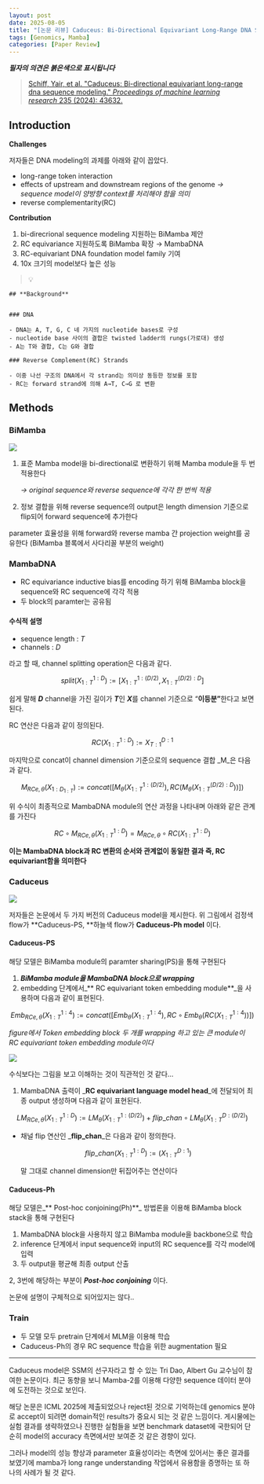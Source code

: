```yaml
---
layout: post
date: 2025-08-05
title: "[논문 리뷰] Caduceus: Bi-Directional Equivariant Long-Range DNA Sequence Modeling"
tags: [Genomics, Mamba]
categories: [Paper Review]
---
```


<span class="notion-red">_**필자의 의견은 붉은색으로 표시됩니다**_</span>


> [Schiff, Yair, et al. "Caduceus: Bi-directional equivariant long-range dna sequence modeling." ](https://pmc.ncbi.nlm.nih.gov/articles/PMC12189541/)[_Proceedings of machine learning research_](https://pmc.ncbi.nlm.nih.gov/articles/PMC12189541/)[ 235 (2024): 43632.](https://pmc.ncbi.nlm.nih.gov/articles/PMC12189541/)



## Introduction


**Challenges**


저자들은 DNA modeling의 과제를 아래와 같이 꼽았다.

- long-range token interaction
- effects of upstream and downstream regions of the genome 
_→ sequence model이 양방향 context를 처리해야 함을 의미_
- reverse complementarity(RC)

**Contribution**

1. bi-direcrional sequence modeling 지원하는 BiMamba 제안
1. RC equivariance 지원하도록 BiMamba 확장 → MambaDNA
1. RC-equivariant DNA foundation model family 기여
1. 10x 크기의 model보다 높은 성능

> 💡 


	## **Background**


	### DNA

	- DNA는 A, T, G, C 네 가지의 nucleotide bases로 구성
	- nucleotide base 사이의 결합은 twisted ladder의 rungs(가로대) 생성
	- A는 T와 결합, C는 G와 결합

	### Reverse Complement(RC) Strands

	- 이중 나선 구조의 DNA에서 각 strand는 의미상 동등한 정보를 포함
	- RC는 forward strand에 의해 A→T, C→G 로 변환


## Methods



### BiMamba


![](https://prod-files-secure.s3.us-west-2.amazonaws.com/542b861c-36a8-4051-84e5-8804b6728dba/2c247d59-7815-4980-99f0-8f0d21f445a7/image.png?X-Amz-Algorithm=AWS4-HMAC-SHA256&X-Amz-Content-Sha256=UNSIGNED-PAYLOAD&X-Amz-Credential=ASIAZI2LB466VNIY6KUB%2F20250821%2Fus-west-2%2Fs3%2Faws4_request&X-Amz-Date=20250821T230053Z&X-Amz-Expires=3600&X-Amz-Security-Token=IQoJb3JpZ2luX2VjEK7%2F%2F%2F%2F%2F%2F%2F%2F%2F%2FwEaCXVzLXdlc3QtMiJHMEUCIQDT%2FJgKVOVMZsfxReAeCH600Km9G3JPoR%2FniIAvAYwB8AIgF7MQIsB7XmynYjPB8e5MEepClANCd4swTAGVngQerUYqiAQI9%2F%2F%2F%2F%2F%2F%2F%2F%2F%2F%2FARAAGgw2Mzc0MjMxODM4MDUiDJ7wsveI9fXKABNxKircAxdt2aZCQt23vZhe0xLy%2Brdq%2BzVqs%2BhzXTGd6s5e5AwHHBIy%2Fj42iwGdPkonwCUucHUQUfPdocpj%2F4Q95FUho5fxtTpiCubHP7h8Uz6Fbmkz5XgPnbTq5vvL8KThKEU3RRm4izHs0N8NucQxuqhHphuX6nul5TiLDhyKZ2nuUWx7LGsxnnqwfxMd9dWj3Ve2lnNrH276r7rzKCWXgmftckOEWsWKkrlLD4eFfrM%2Fn2LBW7hZDJoBqZIHapLOuYTcRPa0p%2FQuacJ1qlujr6mv9YdT%2BEfs3rPnRWc7gnNV1pBR3c9xvt0mkTwwDFjEaViyonFutW2LQDsLLkpgHGCvHOiQJw%2F9Bp3fX1mo%2FD%2FIKhD9Es2Ke0t0svBAu%2BXbf15axhZLxPdafBUTeHuBbRco9KPIU3htrBs2NY9FIyKl%2B9W5qe8lBbVzUN3L1%2BNUj%2FgkxR5nANKQy6y9acrXckz2oCC%2BCZLKFBfYgTw6l7%2BDtxvtsOKxL3Yd2IwFAKGaJFRdiR6D7Qv4DoI%2F8ENfa%2FnTLolZtbY5ghmd4jK%2F6JcT0YQpm9ocN7w0N75tChARGffYOHguwKH%2B58onYKtChwcNhspApp%2BmO0qxPeqZ35TzVSp7S%2FQUWpAgc%2FRiTm2lMJyxnsUGOqUBxesB7riCHwCGFEu5DxzchyEAnyNJkeqEF4NGOPAH9Q24u5Vsj3VzNl8UTQhxUDovMgBs0Sb16cdyMfEpPzeIIk%2FdaIK%2FBgkVb3ZWbgCTZ7%2BV2c9bKxiFcLnOoCtzSjfqIFA%2BGA%2BqDCFaTQhs7M2ISEk%2FSChubARxP2zgGTU6%2Fb7RDBkiKbKlhNO2yvUEnnn7vJ1r3pkWKiaM%2FN170eTN1nfFfDLI&X-Amz-Signature=f47a0a946cdd02e2741dc510a0f45026a773744491049abb9d078e550dfc8064&X-Amz-SignedHeaders=host&x-amz-checksum-mode=ENABLED&x-id=GetObject)

1. 표준 Mamba model을 bi-directional로 변환하기 위해 Mamba module을 두 번 적용한다

	_→ original sequence와 reverse sequence에 각각 한 번씩 적용_

1. 정보 결합을 위해 reverse sequence의 output은 length dimension 기준으로 flip되어 forward sequence에 추가한다

parameter 효율성을 위해 forward와 reverse mamba 간 projection weight를 공유한다 (BiMamba 블록에서 사다리꼴 부분의 weight)



### MambaDNA

- RC equivariance inductive bias를 encoding 하기 위해 BiMamba block을 sequence와 RC sequence에 각각 적용
- 두 block의 paramter는 공유됨


#### 수식적 설명

- sequence length : _T_
- channels : _D_

라고 할 때,  channel splitting operation은 다음과 같다.


$$
split(X^{1:D}_{1:T}):=[X^{1:(D/2)}_{1:T},X^{(D/2):D}_{1:T}]
$$


<span class="notion-red">쉽게 말해 </span><span class="notion-red">_**D**_</span><span class="notion-red"> channel을 가진 길이가 </span><span class="notion-red">_**T**_</span><span class="notion-red">인 </span><span class="notion-red">_**X**_</span><span class="notion-red">를 channel 기준으로 “</span><span class="notion-red">**이등분”**</span><span class="notion-red">한다고 보면 된다.</span>


RC 연산은 다음과 같이 정의된다.


$$
RC(X^{1:D}_{1:T}):=X^{D:1}_{T:1}
$$


마지막으로 concat이 channel dimension 기준으로의 sequence 결합 _M_은 다음과 같다.


$$
M_{RCe,\theta}(X_{1:D_{1:T}}):=concat([M_{\theta}(X^{1:(D/2)}_{1:T}),RC(M_{\theta}(X^{(D/2):D}_{1:T}))])
$$


위 수식이 최종적으로 MambaDNA module의 연산 과정을 나타내며 아래와 같은 관계를 가진다


$$
RC\circ M_{RCe,\theta}(X^{1:D}_{1:T}) = M_{RCe,\theta} \circ RC(X^{1:D}_{1:T})
$$


**이는 MambaDNA block과 RC 변환의 순서와 관계없이 동일한 결과 즉, RC equivariant함을 의미한다**



### Caduceus


![](https://prod-files-secure.s3.us-west-2.amazonaws.com/542b861c-36a8-4051-84e5-8804b6728dba/f94a60d7-8145-473b-aef9-7c68d3ec604a/image.png?X-Amz-Algorithm=AWS4-HMAC-SHA256&X-Amz-Content-Sha256=UNSIGNED-PAYLOAD&X-Amz-Credential=ASIAZI2LB466VNIY6KUB%2F20250821%2Fus-west-2%2Fs3%2Faws4_request&X-Amz-Date=20250821T230053Z&X-Amz-Expires=3600&X-Amz-Security-Token=IQoJb3JpZ2luX2VjEK7%2F%2F%2F%2F%2F%2F%2F%2F%2F%2FwEaCXVzLXdlc3QtMiJHMEUCIQDT%2FJgKVOVMZsfxReAeCH600Km9G3JPoR%2FniIAvAYwB8AIgF7MQIsB7XmynYjPB8e5MEepClANCd4swTAGVngQerUYqiAQI9%2F%2F%2F%2F%2F%2F%2F%2F%2F%2F%2FARAAGgw2Mzc0MjMxODM4MDUiDJ7wsveI9fXKABNxKircAxdt2aZCQt23vZhe0xLy%2Brdq%2BzVqs%2BhzXTGd6s5e5AwHHBIy%2Fj42iwGdPkonwCUucHUQUfPdocpj%2F4Q95FUho5fxtTpiCubHP7h8Uz6Fbmkz5XgPnbTq5vvL8KThKEU3RRm4izHs0N8NucQxuqhHphuX6nul5TiLDhyKZ2nuUWx7LGsxnnqwfxMd9dWj3Ve2lnNrH276r7rzKCWXgmftckOEWsWKkrlLD4eFfrM%2Fn2LBW7hZDJoBqZIHapLOuYTcRPa0p%2FQuacJ1qlujr6mv9YdT%2BEfs3rPnRWc7gnNV1pBR3c9xvt0mkTwwDFjEaViyonFutW2LQDsLLkpgHGCvHOiQJw%2F9Bp3fX1mo%2FD%2FIKhD9Es2Ke0t0svBAu%2BXbf15axhZLxPdafBUTeHuBbRco9KPIU3htrBs2NY9FIyKl%2B9W5qe8lBbVzUN3L1%2BNUj%2FgkxR5nANKQy6y9acrXckz2oCC%2BCZLKFBfYgTw6l7%2BDtxvtsOKxL3Yd2IwFAKGaJFRdiR6D7Qv4DoI%2F8ENfa%2FnTLolZtbY5ghmd4jK%2F6JcT0YQpm9ocN7w0N75tChARGffYOHguwKH%2B58onYKtChwcNhspApp%2BmO0qxPeqZ35TzVSp7S%2FQUWpAgc%2FRiTm2lMJyxnsUGOqUBxesB7riCHwCGFEu5DxzchyEAnyNJkeqEF4NGOPAH9Q24u5Vsj3VzNl8UTQhxUDovMgBs0Sb16cdyMfEpPzeIIk%2FdaIK%2FBgkVb3ZWbgCTZ7%2BV2c9bKxiFcLnOoCtzSjfqIFA%2BGA%2BqDCFaTQhs7M2ISEk%2FSChubARxP2zgGTU6%2Fb7RDBkiKbKlhNO2yvUEnnn7vJ1r3pkWKiaM%2FN170eTN1nfFfDLI&X-Amz-Signature=226f982cea7ac57bb095f44bd216d6cd5faaf160e892e32acdadd01971d93c10&X-Amz-SignedHeaders=host&x-amz-checksum-mode=ENABLED&x-id=GetObject)


저자들은 논문에서 두 가지 버전의 Caduceus model을 제시한다. 위 그림에서 검정색 flow가 **Caduceus-PS, **하늘색 flow가 **Caduceus-Ph model** 이다.



#### Caduceus-PS


해당 모델은 BiMamba module의 paramter sharing(PS)을 통해 구현된다

1. _**BiMamba module을 MambaDNA block으로 wrapping**_
1. embedding 단계에서_** RC equivariant token embedding module**_을 사용하며 다음과 같이 표현된다.

$$
Emb_{RCe,\theta}(X^{1:4}_{1:T}):=concat([Emb_{\theta}(X^{1:4}_{1:T}),RC \circ Emb_{\theta}(RC(X^{1:4}_{1:T}))])
$$


_figure에서 Token embedding block 두 개를 wrapping 하고 있는 큰 module이 RC equivariant token embedding module이다_


![](https://prod-files-secure.s3.us-west-2.amazonaws.com/542b861c-36a8-4051-84e5-8804b6728dba/b175e4da-71eb-4e91-8c23-a06dabe673c9/image.png?X-Amz-Algorithm=AWS4-HMAC-SHA256&X-Amz-Content-Sha256=UNSIGNED-PAYLOAD&X-Amz-Credential=ASIAZI2LB466VNIY6KUB%2F20250821%2Fus-west-2%2Fs3%2Faws4_request&X-Amz-Date=20250821T230054Z&X-Amz-Expires=3600&X-Amz-Security-Token=IQoJb3JpZ2luX2VjEK7%2F%2F%2F%2F%2F%2F%2F%2F%2F%2FwEaCXVzLXdlc3QtMiJHMEUCIQDT%2FJgKVOVMZsfxReAeCH600Km9G3JPoR%2FniIAvAYwB8AIgF7MQIsB7XmynYjPB8e5MEepClANCd4swTAGVngQerUYqiAQI9%2F%2F%2F%2F%2F%2F%2F%2F%2F%2F%2FARAAGgw2Mzc0MjMxODM4MDUiDJ7wsveI9fXKABNxKircAxdt2aZCQt23vZhe0xLy%2Brdq%2BzVqs%2BhzXTGd6s5e5AwHHBIy%2Fj42iwGdPkonwCUucHUQUfPdocpj%2F4Q95FUho5fxtTpiCubHP7h8Uz6Fbmkz5XgPnbTq5vvL8KThKEU3RRm4izHs0N8NucQxuqhHphuX6nul5TiLDhyKZ2nuUWx7LGsxnnqwfxMd9dWj3Ve2lnNrH276r7rzKCWXgmftckOEWsWKkrlLD4eFfrM%2Fn2LBW7hZDJoBqZIHapLOuYTcRPa0p%2FQuacJ1qlujr6mv9YdT%2BEfs3rPnRWc7gnNV1pBR3c9xvt0mkTwwDFjEaViyonFutW2LQDsLLkpgHGCvHOiQJw%2F9Bp3fX1mo%2FD%2FIKhD9Es2Ke0t0svBAu%2BXbf15axhZLxPdafBUTeHuBbRco9KPIU3htrBs2NY9FIyKl%2B9W5qe8lBbVzUN3L1%2BNUj%2FgkxR5nANKQy6y9acrXckz2oCC%2BCZLKFBfYgTw6l7%2BDtxvtsOKxL3Yd2IwFAKGaJFRdiR6D7Qv4DoI%2F8ENfa%2FnTLolZtbY5ghmd4jK%2F6JcT0YQpm9ocN7w0N75tChARGffYOHguwKH%2B58onYKtChwcNhspApp%2BmO0qxPeqZ35TzVSp7S%2FQUWpAgc%2FRiTm2lMJyxnsUGOqUBxesB7riCHwCGFEu5DxzchyEAnyNJkeqEF4NGOPAH9Q24u5Vsj3VzNl8UTQhxUDovMgBs0Sb16cdyMfEpPzeIIk%2FdaIK%2FBgkVb3ZWbgCTZ7%2BV2c9bKxiFcLnOoCtzSjfqIFA%2BGA%2BqDCFaTQhs7M2ISEk%2FSChubARxP2zgGTU6%2Fb7RDBkiKbKlhNO2yvUEnnn7vJ1r3pkWKiaM%2FN170eTN1nfFfDLI&X-Amz-Signature=e0f6ec24d903be8de0f861ccfb355eaefd337fc7c722d2fa5cdc340045cbdf97&X-Amz-SignedHeaders=host&x-amz-checksum-mode=ENABLED&x-id=GetObject)


<span class="notion-red">수식보다는 그림을 보고 이해하는 것이 직관적인 것 같다…</span>

1. MambaDNA 출력이 _**RC equivariant language model head**_에 전달되어 최종 output 생성하며 다음과 같이 표현된다.

$$
LM_{RCe,\theta}(X^{1:D}_{1:T}):= LM_{\theta}(X^{1:(D/2)}_{1:T})+flip\_chan\circ LM_{\theta}(X^{D:(D/2)}_{1:T})
$$

- 채널 flip 연산인 _**flip\_chan**_은 다음과 같이 정의한다.

	$$
	flip\_chan(X^{1:D}_{1:T}):=(X^{D:1}_{1:T})
	$$


	말 그대로 channel dimension만 뒤집어주는 연산이다



#### Caduceus-Ph


해당 모델은_** Post-hoc conjoining(Ph)**_ 방법론을 이용해 BiMamba block stack을 통해 구현된다

1. MambaDNA block을 사용하지 않고 BiMamba module을 backbone으로 학습
1. inference 단계에서 input sequence와 input의 RC sequence를 각각 model에 입력
1. 두 output을 평균해 최종 output 산출

2, 3번에 해당하는 부분이 _**Post-hoc conjoining**_ 이다.


<span class="notion-red">논문에 설명이 구체적으로 되어있지는 않다..</span>



### Train

- 두 모델 모두 pretrain 단계에서 MLM을 이용해 학습
- Caduceus-Ph의 경우 RC sequence 학습을 위한 augmentation 필요

---


<span class="notion-red">Caduceus model은 SSM의 선구자라고 할 수 있는 Tri Dao, Albert Gu 교수님이 참여한 논문이다. 최근 동향을 보니 Mamba-2를 이용해 다양한 sequence 데이터 분야에 도전하는 것으로 보인다.</span>


<span class="notion-red">해당 논문은 ICML 2025에 제출되었으나 reject된 것으로 기억하는데 genomics 분야로 accept이 되려면 domain적인 results가 중요시 되는 것 같은 느낌이다. 게시물에는 실험 결과를 생략하였으나 진행한 실험들을 보면 benchmark dataset에 국한되어 단순히 model의 accuracy 측면에서만 보여준 것 같은 경향이 있다.</span>


<span class="notion-red">그러나 model의 성능 향상과 parameter 효율성이라는 측면에 있어서는 좋은 결과를 보였기에 mamba가 long range understanding 작업에서 유용함을 증명하는 또 하나의 사례가 될 것 같다.</span>

